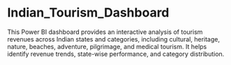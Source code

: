 # Indian_Tourism_Dashboard
This Power BI dashboard provides an interactive analysis of tourism revenues across Indian states and categories, including cultural, heritage, nature, beaches, adventure, pilgrimage, and medical tourism. It helps identify revenue trends, state-wise performance, and category distribution.

